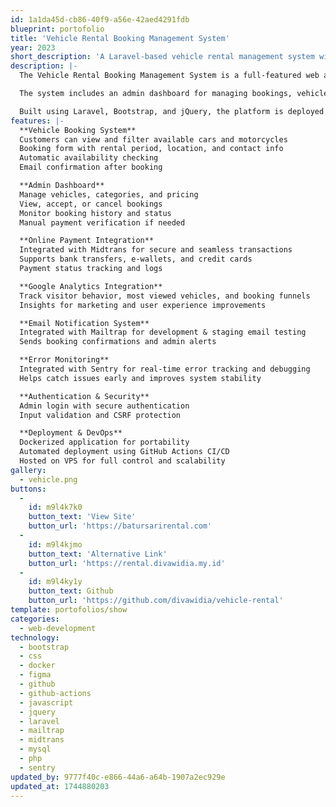 ```yaml
---
id: 1a1da45d-cb86-40f9-a56e-42aed4291fdb
blueprint: portofolio
title: 'Vehicle Rental Booking Management System'
year: 2023
short_description: 'A Laravel-based vehicle rental management system with booking, payment, and admin dashboard. Integrated with Google Analytics, Midtrans for online payments, Mailtrap for notification testing, and Sentry for error monitoring. Deployed via Docker and GitHub Actions CI/CD to VPS.'
description: |-
  The Vehicle Rental Booking Management System is a full-featured web application developed for Batur Sari Rental, designed to streamline the vehicle rental process and enhance customer experience. This system allows users to browse available vehicles (cars and motorcycles), make online bookings, and securely complete payments.

  The system includes an admin dashboard for managing bookings, vehicle listings, availability, and customer data. It is integrated with Google Analytics to track user interactions and conversions, Mailtrap for email notification, Sentry for real-time error monitoring, and Midtrans as the payment gateway for secure online transactions.

  Built using Laravel, Bootstrap, and jQuery, the platform is deployed on a VPS using Docker and GitHub Actions CI/CD, ensuring maintainability, scalability, and high performance.
features: |-
  **Vehicle Booking System**
  Customers can view and filter available cars and motorcycles
  Booking form with rental period, location, and contact info
  Automatic availability checking
  Email confirmation after booking

  **Admin Dashboard**
  Manage vehicles, categories, and pricing
  View, accept, or cancel bookings
  Monitor booking history and status
  Manual payment verification if needed

  **Online Payment Integration**
  Integrated with Midtrans for secure and seamless transactions
  Supports bank transfers, e-wallets, and credit cards
  Payment status tracking and logs

  **Google Analytics Integration**
  Track visitor behavior, most viewed vehicles, and booking funnels
  Insights for marketing and user experience improvements

  **Email Notification System**
  Integrated with Mailtrap for development & staging email testing
  Sends booking confirmations and admin alerts

  **Error Monitoring**
  Integrated with Sentry for real-time error tracking and debugging
  Helps catch issues early and improves system stability

  **Authentication & Security**
  Admin login with secure authentication
  Input validation and CSRF protection

  **Deployment & DevOps**
  Dockerized application for portability
  Automated deployment using GitHub Actions CI/CD
  Hosted on VPS for full control and scalability
gallery:
  - vehicle.png
buttons:
  -
    id: m9l4k7k0
    button_text: 'View Site'
    button_url: 'https://batursarirental.com'
  -
    id: m9l4kjmo
    button_text: 'Alternative Link'
    button_url: 'https://rental.divawidia.my.id'
  -
    id: m9l4ky1y
    button_text: Github
    button_url: 'https://github.com/divawidia/vehicle-rental'
template: portofolios/show
categories:
  - web-development
technology:
  - bootstrap
  - css
  - docker
  - figma
  - github
  - github-actions
  - javascript
  - jquery
  - laravel
  - mailtrap
  - midtrans
  - mysql
  - php
  - sentry
updated_by: 9777f40c-e866-44a6-a64b-1907a2ec929e
updated_at: 1744880203
---
```

